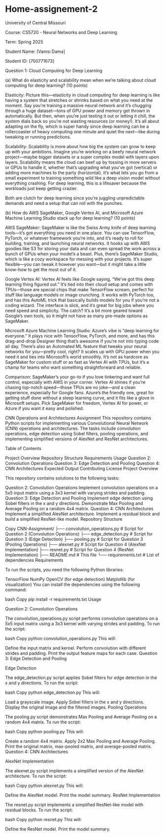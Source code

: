# Home-assignement-2

University of Central Missouri

Course: CS5720 - Neural Networks and Deep Learning

Term: Spring 2025

Student Name: [Vamsi Dama]

Student ID: [700771673]


Question 1: Cloud Computing for Deep Learning

(a) What do elasticity and scalability mean when we’re talking about cloud computing for deep learning? (10 points)

Elasticity: Picture this—elasticity in cloud computing for deep learning is like having a system that stretches or shrinks based on what you need at the moment. Say you’re training a massive neural network and it’s chugging through a huge dataset—tons of GPU power and memory get thrown in automatically. But then, when you’re just testing it out or letting it chill, the system dials back so you’re not wasting resources (or money!). It’s all about adapting on the fly, which is super handy since deep learning can be a rollercoaster of heavy computing one minute and quiet the next—like during tweaking or running predictions.

Scalability: Scalability is more about how big the system can grow to keep up with your ambitions. Imagine you’re working on a beefy neural network project—maybe bigger datasets or a super complex model with layers upon layers. Scalability means the cloud can beef up by tossing in more servers or GPUs to handle it, whether that’s upgrading what you’ve got (vertical) or adding more machines to the party (horizontal). It’s what lets you go from a small experiment to training something wild like a deep vision model without everything crashing. For deep learning, this is a lifesaver because the workloads just keep getting crazier.

Both are clutch for deep learning since you’re juggling unpredictable demands and need a setup that can roll with the punches.


(b) How do AWS SageMaker, Google Vertex AI, and Microsoft Azure Machine Learning Studio stack up for deep learning? (10 points)

AWS SageMaker: SageMaker is like the Swiss Army knife of deep learning tools—it’s got everything you need in one place. You can use TensorFlow, PyTorch, or whatever framework you’re into, and it’s ready to roll for building, training, and launching neural networks. It hooks up with AWS goodies like S3 for storing your data and can even spread the work across a bunch of GPUs when your model’s a beast. Plus, there’s SageMaker Studio, which is like a cozy workspace for messing with your projects. It’s super flexible—you can tweak it however you want—but it might take a little know-how to get the most out of it.

Google Vertex AI: Vertex AI feels like Google saying, “We’ve got this deep learning thing figured out.” It’s tied into their cloud setup and comes with TPUs—those are special chips that make TensorFlow scream, perfect for stuff like language models or image crunching. It works with PyTorch too, and has this AutoML trick that basically builds models for you if you’re not a coding wizard. The interface is slick, and it’s great for big jobs where you need speed and simplicity. The catch? It’s a bit more geared toward Google’s own tools, so it might not have as many pre-made options as SageMaker.

Microsoft Azure Machine Learning Studio: Azure’s vibe is “deep learning for everyone.” It plays nice with TensorFlow, PyTorch, and more, and has this drag-and-drop Designer thing that’s awesome if you’re not into typing code all day. There’s also an Automated ML feature that tweaks your neural networks for you—pretty cool, right? It scales up with GPU power when you need it and ties into Microsoft’s world smoothly. It’s not as hardcore as SageMaker for custom stuff or as fast as Vertex AI with TPUs, but it’s a champ for teams who want something straightforward and reliable.

Comparison: SageMaker’s your go-to if you love tinkering and want full control, especially with AWS in your corner. Vertex AI shines if you’re chasing top-notch speed—those TPUs are no joke—and a clean experience, especially for Google fans. Azure’s the friendly one, great for getting stuff done without a steep learning curve, and it fits like a glove in Microsoft setups. Pick SageMaker for freedom, Vertex AI for power, or Azure if you want it easy and polished.

CNN Operations and Architectures Assignment
This repository contains Python scripts for implementing various Convolutional Neural Network (CNN) operations and architectures. The tasks include convolution operations, edge detection using Sobel filters, pooling operations, and implementing simplified versions of AlexNet and ResNet architectures.

Table of Contents

Project Overview
Repository Structure
Requirements
Usage
Question 2: Convolution Operations
Question 3: Edge Detection and Pooling
Question 4: CNN Architectures
Expected Output
Contributing
License
Project Overview

This repository contains solutions to the following tasks:

Question 2: Convolution Operations
Implement convolution operations on a 5x5 input matrix using a 3x3 kernel with varying strides and padding.
Question 3: Edge Detection and Pooling
Implement edge detection using Sobel filters in the x and y directions.
Demonstrate Max Pooling and Average Pooling on a random 4x4 matrix.
Question 4: CNN Architectures
Implement a simplified AlexNet architecture.
Implement a residual block and build a simplified ResNet-like model.
Repository Structure

Copy
CNN-Assignment/
├── convolution_operations.py    # Script for Question 2 (Convolution Operations)
├── edge_detection.py            # Script for Question 3 (Edge Detection)
├── pooling.py                   # Script for Question 3 (Pooling Operations)
├── alexnet.py                   # Script for Question 4 (AlexNet Implementation)
├── resnet.py                    # Script for Question 4 (ResNet Implementation)
├── README.md                    # This file
└── requirements.txt             # List of dependencies
Requirements

To run the scripts, you need the following Python libraries:

TensorFlow
NumPy
OpenCV (for edge detection)
Matplotlib (for visualization)
You can install the dependencies using the following command:

bash
Copy
pip install -r requirements.txt
Usage

Question 2: Convolution Operations

The convolution_operations.py script performs convolution operations on a 5x5 input matrix using a 3x3 kernel with varying strides and padding. To run the script:

bash
Copy
python convolution_operations.py
This will:

Define the input matrix and kernel.
Perform convolution with different strides and padding.
Print the output feature maps for each case.
Question 3: Edge Detection and Pooling

Edge Detection

The edge_detection.py script applies Sobel filters for edge detection in the x and y directions. To run the script:

bash
Copy
python edge_detection.py
This will:

Load a grayscale image.
Apply Sobel filters in the x and y directions.
Display the original image and the filtered images.
Pooling Operations

The pooling.py script demonstrates Max Pooling and Average Pooling on a random 4x4 matrix. To run the script:

bash
Copy
python pooling.py
This will:

Create a random 4x4 matrix.
Apply 2x2 Max Pooling and Average Pooling.
Print the original matrix, max-pooled matrix, and average-pooled matrix.
Question 4: CNN Architectures

AlexNet Implementation

The alexnet.py script implements a simplified version of the AlexNet architecture. To run the script:

bash
Copy
python alexnet.py
This will:

Define the AlexNet model.
Print the model summary.
ResNet Implementation

The resnet.py script implements a simplified ResNet-like model with residual blocks. To run the script:

bash
Copy
python resnet.py
This will:

Define the ResNet model.
Print the model summary.
